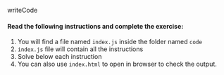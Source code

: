 writeCode

#### Read the following instructions and complete the exercise:

1. You will find a file named `index.js` inside the folder named `code`
2. `index.js` file will contain all the instructions
3. Solve below each instruction
4. You can also use `index.html` to open in browser to check the output.